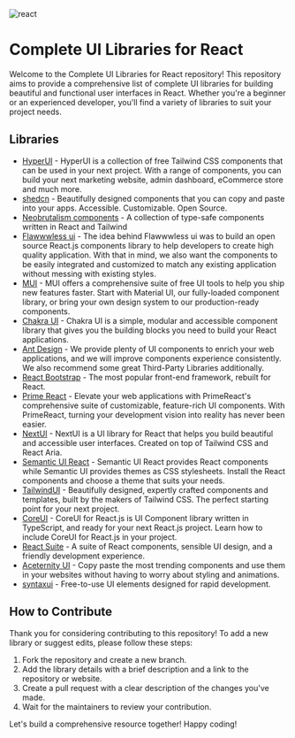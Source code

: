 <img src="https://i.imgur.com/dxur2KA.png" title="Complete UI Libraries for React" alt="react"/>

# Complete UI Libraries for React

Welcome to the Complete UI Libraries for React repository! This repository aims to provide a comprehensive list of complete UI libraries for building beautiful and functional user interfaces in React. Whether you're a beginner or an experienced developer, you'll find a variety of libraries to suit your project needs.

## Libraries

- [HyperUI](https://www.hyperui.dev) - HyperUI is a collection of free Tailwind CSS components that can be used in your next project. With a range of components, you can build your next marketing website, admin dashboard, eCommerce store and much more.
- [shedcn](https://ui.shadcn.com) - Beautifully designed components that you can copy and paste into your apps. Accessible. Customizable. Open Source.
- [Neobrutalism components](https://neobrutalism-components.vercel.app) - A collection of type-safe components written in React and Tailwind
- [Flawwwless ui](https://ui.flawwwless.com) - The idea behind Flawwwless ui was to build an open source React.js components library to help developers to create high quality application. With that in mind, we also want the components to be easily integrated and customized to match any existing application without messing with existing styles.
- [MUI](https://mui.com/) - MUI offers a comprehensive suite of free UI tools to help you ship new features faster. Start with Material UI, our fully-loaded component library, or bring your own design system to our production-ready components.
- [Chakra UI](https://chakra-ui.com/) - Chakra UI is a simple, modular and accessible component library that gives you the building blocks you need to build your React applications.
- [Ant Design](https://ant.design/) - We provide plenty of UI components to enrich your web applications, and we will improve components experience consistently. We also recommend some great Third-Party Libraries additionally.
- [React Bootstrap](https://react-bootstrap.netlify.app/) - The most popular front-end framework, rebuilt for React.
- [Prime React](https://primereact.org/) - Elevate your web applications with PrimeReact's comprehensive suite of customizable, feature-rich UI components. With PrimeReact, turning your development vision into reality has never been easier.
- [NextUI](https://nextui.org/) - NextUI is a UI library for React that helps you build beautiful and accessible user interfaces. Created on top of Tailwind CSS and React Aria.
- [Semantic UI React](https://react.semantic-ui.com/) - Semantic UI React provides React components while Semantic UI provides themes as CSS stylesheets. Install the React components and choose a theme that suits your needs.
- [TailwindUI](https://tailwindui.com/) - Beautifully designed, expertly crafted components and templates, built by the makers of Tailwind CSS. The perfect starting point for your next project.
- [CoreUI](https://coreui.io/react/) - CoreUI for React.js is UI Component library written in TypeScript, and ready for your next React.js project. Learn how to include CoreUI for React.js in your project.
- [React Suite](https://rsuitejs.com/) - A suite of React components, sensible UI design, and a friendly development experience.
- [Aceternity UI](https://ui.aceternity.com) - Copy paste the most trending components and use them in your websites without having to worry about styling and animations.
- [syntaxui](https://syntaxui.com/) - Free-to-use UI elements designed for rapid development.

## How to Contribute

Thank you for considering contributing to this repository! To add a new library or suggest edits, please follow these steps:

1. Fork the repository and create a new branch.
2. Add the library details with a brief description and a link to the repository or website.
3. Create a pull request with a clear description of the changes you've made.
4. Wait for the maintainers to review your contribution.

Let's build a comprehensive resource together! Happy coding!
